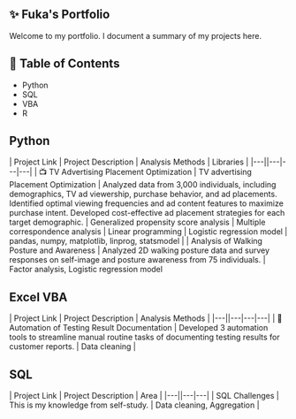 ## ✨ Fuka's Portfolio
Welcome to my portfolio. I document a summary of my projects here.

## 📑 Table of Contents
- Python
- SQL
- VBA
- R

## Python

| Project Link | Project Description | Analysis Methods | Libraries |
|---||---|---|---|
| 📺 TV Advertising Placement Optimization | TV advertising Placement Optimization | Analyzed data from 3,000 individuals, including demographics, TV ad viewership, purchase behavior, and ad placements. Identified optimal viewing frequencies and ad content features to maximize purchase intent. Developed cost-effective ad placement strategies for each target demographic. | Generalized propensity score analysis | Multiple correspondence analysis | Linear programming | Logistic regression model | pandas, numpy, matplotlib, linprog, statsmodel |
| Analysis of Walking Posture and Awareness | Analyzed 2D walking posture data and survey responses on self-image and posture awareness from 75 individuals. | Factor analysis, Logistic regression model

## Excel VBA

| Project Link | Project Description | Analysis Methods |
|---||---|---|---|
| 📖 Automation of Testing Result Documentation | Developed 3 automation tools to streamline manual  routine tasks of documenting testing results for customer reports. | Data cleaning |

## SQL

| Project Link | Project Description | Area |
|---||---|---|
| SQL Challenges | This is my knowledge from self-study. | Data cleaning, Aggregation |

